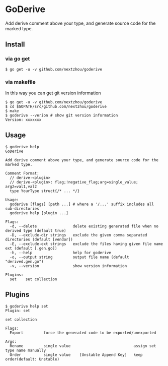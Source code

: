 # GoDerive

Add derive comment above your type, and generate source code for the marked type.

## Install

### via go get

```
$ go get -u -v github.com/nextzhou/goderive
```

### via makefile

In this way you can get git version information

```
$ go get -u -v github.com/nextzhou/goderive
$ cd $GOPATH/src/github.com/nextzhou/goderive
$ make
$ goderive --verion # show git version information
Version: xxxxxxx
```

## Usage

```
$ goderive help
GoDerive

Add derive comment above your type, and generate source code for the marked type.

Comment Format:
  // derive-<plugin>
  // derive-<plugin>: flag;!negative_flag;arg=single_value; arg2=val1,val2
  type YourType struct{/* ... */}

Usage:
  goderive [flags] [path ...] # where a '/...' suffix includes all sub-directories
  goderive help [plugin ...]

Flags:
  -d, --delete                delete existing generated file when no derived type (default true)
  -D, --exclude-dir strings   exclude the given comma separated directories (default [vendor])
  -E, --exclude-ext strings   exclude the files having given file name ext (default [.gen.go])
  -h, --help                  help for goderive
  -o, --output string         output file name (default "derived.gen.go")
  -v, --version               show version information

Plugins:
  set    set collection
```

## Plugins

```
$ goderive help set
Plugin: set

set collection

Flags:
  Export         force the generated code to be exported/unexported

Args:
  Rename         single value                            assign set type name manually
  Order          single value    [Unstable Append Key]   keep order(default: Unstable)
```
